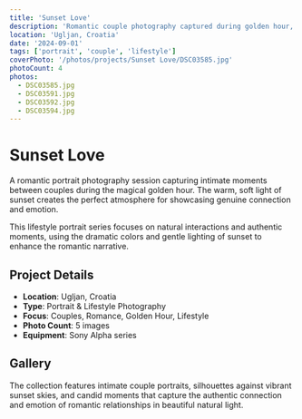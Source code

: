 ```yaml
---
title: 'Sunset Love'
description: 'Romantic couple photography captured during golden hour, showcasing intimate moments against stunning sunset backdrops.'
location: 'Ugljan, Croatia'
date: '2024-09-01'
tags: ['portrait', 'couple', 'lifestyle']
coverPhoto: '/photos/projects/Sunset Love/DSC03585.jpg'
photoCount: 4
photos:
  - DSC03585.jpg
  - DSC03591.jpg
  - DSC03592.jpg
  - DSC03594.jpg
---
```


# Sunset Love

A romantic portrait photography session capturing intimate moments between couples during the magical golden hour. The warm, soft light of sunset creates the perfect atmosphere for showcasing genuine connection and emotion.

This lifestyle portrait series focuses on natural interactions and authentic moments, using the dramatic colors and gentle lighting of sunset to enhance the romantic narrative.

## Project Details

- **Location**: Ugljan, Croatia
- **Type**: Portrait & Lifestyle Photography
- **Focus**: Couples, Romance, Golden Hour, Lifestyle
- **Photo Count**: 5 images
- **Equipment**: Sony Alpha series

## Gallery

The collection features intimate couple portraits, silhouettes against vibrant sunset skies, and candid moments that capture the authentic connection and emotion of romantic relationships in beautiful natural light.
